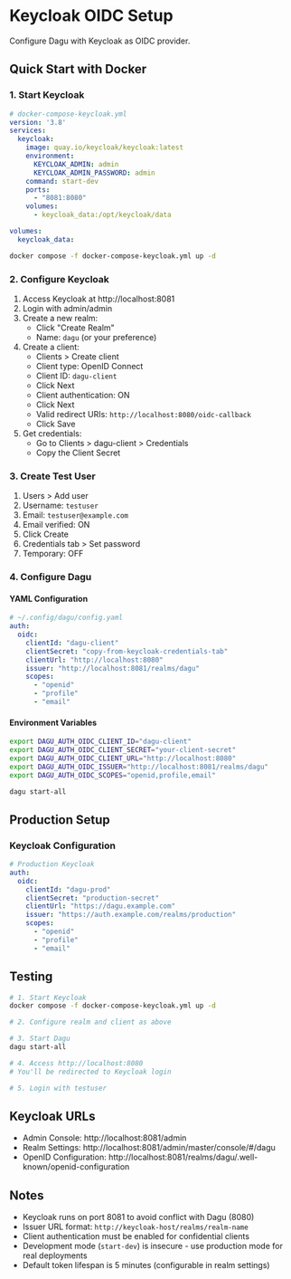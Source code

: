 # Keycloak OIDC Setup

Configure Dagu with Keycloak as OIDC provider.

## Quick Start with Docker

### 1. Start Keycloak

```yaml
# docker-compose-keycloak.yml
version: '3.8'
services:
  keycloak:
    image: quay.io/keycloak/keycloak:latest
    environment:
      KEYCLOAK_ADMIN: admin
      KEYCLOAK_ADMIN_PASSWORD: admin
    command: start-dev
    ports:
      - "8081:8080"
    volumes:
      - keycloak_data:/opt/keycloak/data

volumes:
  keycloak_data:
```

```bash
docker compose -f docker-compose-keycloak.yml up -d
```

### 2. Configure Keycloak

1. Access Keycloak at http://localhost:8081
2. Login with admin/admin
3. Create a new realm:
   - Click "Create Realm"
   - Name: `dagu` (or your preference)
4. Create a client:
   - Clients > Create client
   - Client type: OpenID Connect
   - Client ID: `dagu-client`
   - Click Next
   - Client authentication: ON
   - Click Next
   - Valid redirect URIs: `http://localhost:8080/oidc-callback`
   - Click Save
5. Get credentials:
   - Go to Clients > dagu-client > Credentials
   - Copy the Client Secret

### 3. Create Test User

1. Users > Add user
2. Username: `testuser`
3. Email: `testuser@example.com`
4. Email verified: ON
5. Click Create
6. Credentials tab > Set password
7. Temporary: OFF

### 4. Configure Dagu

#### YAML Configuration

```yaml
# ~/.config/dagu/config.yaml
auth:
  oidc:
    clientId: "dagu-client"
    clientSecret: "copy-from-keycloak-credentials-tab"
    clientUrl: "http://localhost:8080"
    issuer: "http://localhost:8081/realms/dagu"
    scopes:
      - "openid"
      - "profile"
      - "email"
```

#### Environment Variables

```bash
export DAGU_AUTH_OIDC_CLIENT_ID="dagu-client"
export DAGU_AUTH_OIDC_CLIENT_SECRET="your-client-secret"
export DAGU_AUTH_OIDC_CLIENT_URL="http://localhost:8080"
export DAGU_AUTH_OIDC_ISSUER="http://localhost:8081/realms/dagu"
export DAGU_AUTH_OIDC_SCOPES="openid,profile,email"

dagu start-all
```

## Production Setup

### Keycloak Configuration

```yaml
# Production Keycloak
auth:
  oidc:
    clientId: "dagu-prod"
    clientSecret: "production-secret"
    clientUrl: "https://dagu.example.com"
    issuer: "https://auth.example.com/realms/production"
    scopes:
      - "openid"
      - "profile"
      - "email"
```

## Testing

```bash
# 1. Start Keycloak
docker compose -f docker-compose-keycloak.yml up -d

# 2. Configure realm and client as above

# 3. Start Dagu
dagu start-all

# 4. Access http://localhost:8080
# You'll be redirected to Keycloak login

# 5. Login with testuser
```

## Keycloak URLs

- Admin Console: http://localhost:8081/admin
- Realm Settings: http://localhost:8081/admin/master/console/#/dagu
- OpenID Configuration: http://localhost:8081/realms/dagu/.well-known/openid-configuration

## Notes

- Keycloak runs on port 8081 to avoid conflict with Dagu (8080)
- Issuer URL format: `http://keycloak-host/realms/realm-name`
- Client authentication must be enabled for confidential clients
- Development mode (`start-dev`) is insecure - use production mode for real deployments
- Default token lifespan is 5 minutes (configurable in realm settings)
